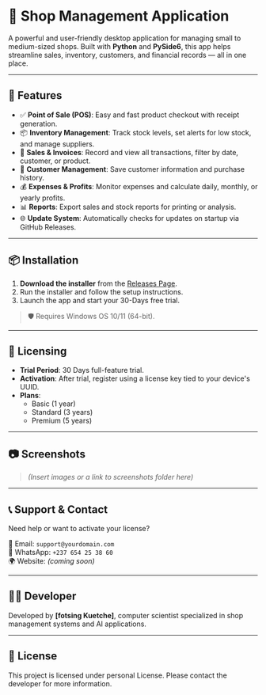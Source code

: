 # 🛒 Shop Management Application

A powerful and user-friendly desktop application for managing small to medium-sized shops. Built with **Python** and **PySide6**, this app helps streamline sales, inventory, customers, and financial records — all in one place.

---

## 🚀 Features

- ✅ **Point of Sale (POS)**: Easy and fast product checkout with receipt generation.
- 📦 **Inventory Management**: Track stock levels, set alerts for low stock, and manage suppliers.
- 🧾 **Sales & Invoices**: Record and view all transactions, filter by date, customer, or product.
- 👥 **Customer Management**: Save customer information and purchase history.
- 💰 **Expenses & Profits**: Monitor expenses and calculate daily, monthly, or yearly profits.
- 📊 **Reports**: Export sales and stock reports for printing or analysis.
- 🌐 **Update System**: Automatically checks for updates on startup via GitHub Releases.

---

## 📦 Installation

1. **Download the installer** from the [Releases Page](https://github.com/your-username/digiShop/releases).
2. Run the installer and follow the setup instructions.
3. Launch the app and start your 30-Days free trial.

> 🛡️ Requires Windows OS 10/11 (64-bit).

---

## 🔑 Licensing

- **Trial Period**: 30 Days full-feature trial.
- **Activation**: After trial, register using a license key tied to your device's UUID.
- **Plans**:
  - Basic (1 year)
  - Standard (3 years)
  - Premium (5 years)

---

## 📷 Screenshots

> *(Insert images or a link to screenshots folder here)*

---

## 📞 Support & Contact

Need help or want to activate your license?

📧 Email: `support@yourdomain.com`  
📱 WhatsApp: `+237 654 25 38 60`  
🌍 Website: *(coming soon)*

---

## 👨‍💻 Developer

Developed by **[fotsing Kuetche]**, computer scientist specialized in shop management systems and AI applications.

---

## 📜 License

This project is licensed under personal License. Please contact the developer for more information.

